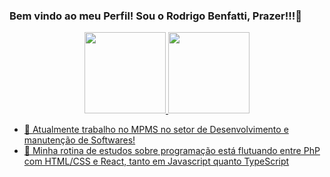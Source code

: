 ### Bem vindo ao meu Perfil! Sou o Rodrigo Benfatti, Prazer!!!👋

<div align="center">
  <a href="https://github.com/Benfatti">
  <img height="130em" src="https://github-readme-stats.vercel.app/api?username=Benfatti&show_icons=true&theme=dracula&include_all_commits=true&count_private=true"/>
  <img height="130em" src="https://github-readme-stats.vercel.app/api/top-langs/?username=Benfatti&layout=compact&langs_count=7&theme=dracula"/>
</div>

- 🔭 Atualmente trabalho no MPMS no setor de Desenvolvimento e manutenção de Softwares!
- 🌱 Minha rotina de estudos sobre programação está flutuando entre PhP com HTML/CSS e React, tanto em Javascript quanto TypeScript
